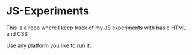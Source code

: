 # JS-Experiments
This is a repo where I keep track of my JS experiments with basic HTML and CSS

Use any platform you like to run it.
